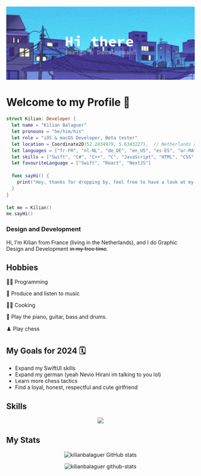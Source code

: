 ![Banner](img/Profile_Banner.png)

<!--Summary:
  - Introduction
  - Experiences
  - Skills
  - Example Projects
  - hobbies
  - study goals
  - ...
-->

# **Welcome to my Profile** 👋

```SWIFT
struct Kilian: Developer {
  let name = "Kilian Balaguer"
  let pronouns = "he/him/his"
  let role = "iOS & macOS Developer, Beta tester"
  let location = Coordinate2D(52.2434979, 5.6343227),  // Netherlands aka Holland
  let languages = ["fr-FR", "nl-NL", "de_DE", "en_US", "es-ES", "ar-MA"]
  let skills = ["Swift", "C#", "C++", "C", "JavaScript", "HTML", "CSS", "TypeScript", "NextJS", "React", "Kotlin"]
  let favouriteLanguage = ["Swift", "React", "NextJS"]
  
  func sayHi() {
    print("Hey, thanks for dropping by, feel free to have a look at my work! 🙂")
  }
}

let me = Kilian()
me.sayHi()
```

### Design and Development

Hi, I'm Kilian from France (living in the Netherlands), and I do Graphic Design and Development ~~in my free time~~.

## Hobbies

👨‍💻 Programming

🎵 Produce and listen to music

👨‍🍳 Cooking

🎹 Play the piano, guitar, bass and drums.

♟️ Play chess

## My Goals for 2024 🗓️

- Expand my SwiftUI skills
- Expand my german (yeah Nevio Hirani im talking to you lol)
- Learn more chess tactics
- Find a loyal, honest, respectful and cute girlfriend

## Skills

<p align="center">
  <a href="https://skillicons.dev">
    <img src="https://skillicons.dev/icons?i=github,git,docker,c,cpp,cs,css,html,js,ts,tailwind,swift,svelte,vim,vscode,visualstudio,figma,ai,ps,blender,firebase,discord,ableton" />
  </a>
</p>

<!--Projects-->



## My Stats

<!--![Overall](http://github-profile-summary-cards.vercel.app/api/cards/profile-details?username=N3v1&theme=shades-of-purple)-->
<div align=center>

![kilianbalaguer GitHub stats](https://github-readme-stats.vercel.app/api?username=kilianbalaguer&show_icons=true&theme=shades-of-purple)
<!--![](https://github-readme-streak-stats.herokuapp.com/?user=N3v1&theme=shades-of-purple)
![Top Langs](https://github-readme-stats.vercel.app/api/top-langs/?username=N3v1&layout=compact&theme=shades-of-purple)-->


![kilianbalaguer github-stats](https://stats.dooboo.io/api/github-stats-advanced?login=kilianbalaguer)

</div>
